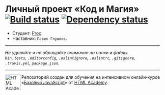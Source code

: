 # Личный проект «Код и Магия» [![Build status][travis-image]][travis-url] [![Dependency status][dependency-image]][dependency-url]

* Студент: [Proc](https://up.htmlacademy.ru/javascript/6/user/212985).
* Наставник: `Павел Глушков`.

---

_Не удаляйте и не обращайте внимание на папки и файлы:_<br>
_`bin`, `tests`, `.editorconfig`, `.eslintignore`, `.eslintrc`, `.gitignore`, `.travis.yml`, `package.json`._

---

<a href="https://htmlacademy.ru/intensive/javascript"><img align="left" width="50" height="50" title="HTML Academy" src="https://up.htmlacademy.ru/static/img/intensive/javascript/logo-for-github.svg"></a>

Репозиторий создан для обучения на интенсивном онлайн‑курсе «[Базовый JavaScript](https://htmlacademy.ru/intensive/javascript)» от [HTML Academy](https://htmlacademy.ru).

[travis-image]: https://travis-ci.org/htmlacademy-javascript/212985-code-and-magick.svg?branch=master
[travis-url]: https://travis-ci.org/htmlacademy-javascript/212985-code-and-magick
[dependency-image]: https://david-dm.org/htmlacademy-javascript/212985-code-and-magick.svg?style=flat-square
[dependency-url]: https://david-dm.org/htmlacademy-javascript/212985-code-and-magick
